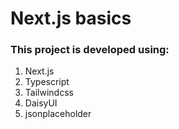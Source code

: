<h1>Next.js basics</h1>

<h3>This project is developed using:</h3>

<ol>
  <li>Next.js</li>
  <li>Typescript</li>
  <li>Tailwindcss</li>
  <li>DaisyUI</li>
  <li>jsonplaceholder</li>
</ol>

